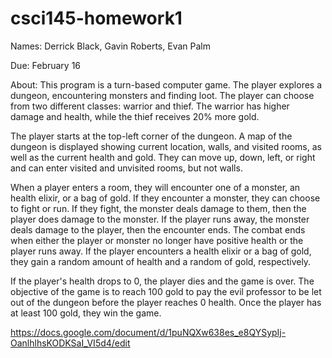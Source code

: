 # csci145-homework1
Names: Derrick Black, Gavin Roberts, Evan Palm

Due: February 16

About: This program is a turn-based computer game. The player explores a dungeon, encountering monsters and finding loot. The player can choose from two different classes: warrior and thief. The warrior has higher damage and health, while the thief receives 20% more gold. 

The player starts at the top-left corner of the dungeon. A map of the dungeon is displayed showing current location, walls, and visited rooms, as well as the current health and gold. They can move up, down, left, or right and can enter visited and unvisited rooms, but not walls.

When a player enters a room, they will encounter one of a monster, an health elixir, or a bag of gold. If they encounter a monster, they can choose to fight or run. If they fight, the monster deals damage to them, then the player does damage to the monster. If the player runs away, the monster deals damage to the player, then the encounter ends. The combat ends when either the player or monster no longer have positive health or the player runs away. If the player encounters a health elixir or a bag of gold, they gain a random amount of health and a random of gold, respectively. 

If the player's health drops to 0, the player dies and the game is over.
The objective of the game is to reach 100 gold to pay the evil professor to be let out of the dungeon before the player reaches 0 health. Once the player has at least 100 gold, they win the game.

https://docs.google.com/document/d/1puNQXw638es_e8QYSypIj-OanlhlhsKODKSaI_VI5d4/edit
